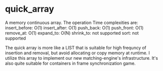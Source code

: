 # quick_array

A memory continuous array. The operation Time complexities are:
insert_before: O(1)
insert_after: O(1)
push_back: O(1)
push_front: O(1)
remove_at: O(1)
expand_to: O(N)
shrink_to: not supported
sort: not supported

The quick array is more like a LIST that is suitable for high frequncy of insertion and removal, but avoid allocating or copy memory at runtime.
I utilize this array to implement our new matching-engine's infrastructure.
It's also quite suitable for containers in frame synchronization game.
